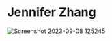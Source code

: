 # Jennifer Zhang
![Screenshot 2023-09-08 125245](https://github.com/jenniferzxm/ECE444-F2023-Assignment1/assets/144472108/2c4b1fc7-0e20-47c2-a429-417bde9aad63)
